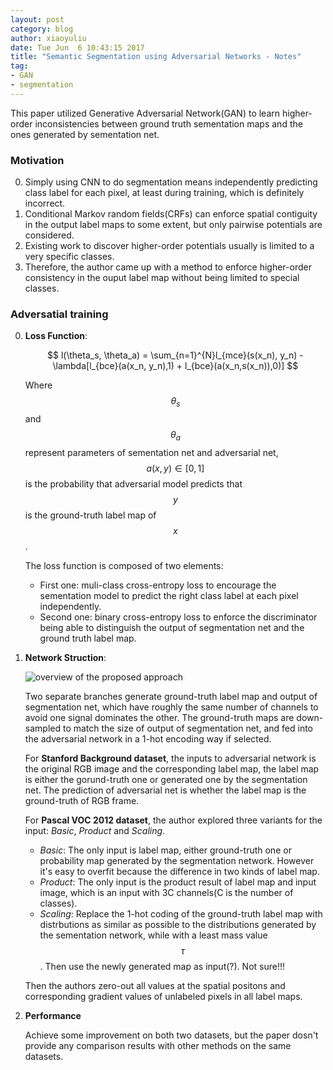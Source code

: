 ```yaml
---
layout: post
category: blog
author: xiaoyuliu
date: Tue Jun  6 10:43:15 2017
title: "Semantic Segmentation using Adversarial Networks - Notes"
tag:
- GAN
- segmentation
---
```


This paper utilized Generative Adversarial Network(GAN) to learn higher-order inconsistencies between ground truth sementation maps and the ones generated by sementation net.

### Motivation

0. Simply using CNN to do segmentation means independently predicting class label for each pixel, at least during training, which is definitely incorrect.
1. Conditional Markov random fields(CRFs) can enforce spatial contiguity in the output label maps to some extent, but only pairwise potentials are considered.
2. Existing work to discover higher-order potentials usually is limited to a very specific classes.
3. Therefore, the author came up with a method to enforce higher-order consistency in the ouput label map without being limited to special classes.

### Adversatial training

0. **Loss Function**:

    $$
    l(\theta_s, \theta_a) = \sum_{n=1}^{N}l_{mce}(s(x_n), y_n) - \lambda[l_{bce}(a(x_n, y_n),1) + l_{bce}(a(x_n,s(x_n)),0)]
    $$

    Where $$\theta_s$$ and $$\theta_a$$ represent parameters of sementation net and adversarial net, $$a(x,y) \in [0,1]$$ is the probability that adversarial model predicts that $$y$$ is the ground-truth label map of $$x$$.

    The loss function is composed of two elements:

    - First one: muli-class cross-entropy loss to encourage the sementation model to predict the right class label at each pixel independently.
    - Second one: binary cross-entropy loss to enforce the discriminator being able to distinguish the output of segmentation net and the ground truth label map.

1. **Network Struction**:
    
    ![overview of the proposed approach](https://cl.ly/2p1q3a301U0p/Image%202017-06-06%20at%2011.25.15%20AM.png)

    Two separate branches generate ground-truth label map and output of segmentation net, which have roughly the same number of channels to avoid one signal dominates the other. The ground-truth maps are down-sampled to match the size of output of segmentation net, and fed into the adversarial network in a 1-hot encoding way if selected. 

    For **Stanford Background dataset**, the inputs to adversarial network is the original RGB image and the corresponding label map, the label map is either the gorund-truth one or generated one by the segmentation net. The prediction of adversarial net is whether the label map is the ground-truth of RGB frame.

    For **Pascal VOC 2012 dataset**, the author explored three variants for the input: *Basic*, *Product* and *Scaling*.

    - *Basic*: The only input is label map, either ground-truth one or probability map generated by the segmentation network. However it's easy to overfit because the difference in two kinds of label map.
    - *Product*: The only input is the product result of label map and input image, which is an input with 3C channels(C is the number of classes).
    - *Scaling*: Replace the 1-hot coding of the ground-truth label map with distrbutions as similar as possible to the distributions generated by the sementation network, while with a least mass value $$\tau$$. Then use the newly generated map as input(?). <span class="evidence">Not sure!!!</span>

    Then the authors zero-out all values at the spatial positons and corresponding gradient values of unlabeled pixels in all label maps.

2. **Performance**

    Achieve some improvement on both two datasets, but the paper dosn't provide any comparison results with other methods on the same datasets.








